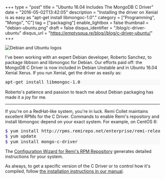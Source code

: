 +++
type = "post"
title = "Ubuntu 16.04 Includes The MongoDB C Driver"
date = "2016-05-02T13:42:05"
description = "Installing the driver on Xenial is as easy as \"apt-get install libmongoc-1.0\"."
category = ["Programming", "Mongo", "C"]
tag = ["packaging"]
enable_lightbox = false
thumbnail = "debian-ubuntu.png"
draft = false
disqus_identifier = "/blog/c-driver-ubuntu"
disqus_url = "https://emptysqua.re/blog//blog/c-driver-ubuntu/"
+++

<p><img alt="Debian and Ubuntu logos" src="debian-ubuntu.png" /></p>
<p>I've been working with an expert Debian developer, Roberto Sanchez, to package libbson and libmongoc for Debian. Our efforts paid off: the MongoDB C Driver is now included in Debian Unstable and in Ubuntu 16.04 Xenial Xerus. If you run Xenial, get the driver as easily as:</p>
<div class="codehilite" style="background: #f8f8f8"><pre style="line-height: 125%">apt-get install libmongoc-1.0
</pre></div>


<p>Roberto's patience and passion to teach me about Debian packaging has made it a joy for me.</p>
<hr />
<p>If you're on a RedHat-like system, you're in luck. Remi Collet maintains excellent RPMs for the C Driver. Commands to enable Remi's repository and install libmongoc depend on your exact system. For example, on CentOS 6:</p>
<div class="codehilite" style="background: #f8f8f8"><pre style="line-height: 125%"><span style="color: #19177C">$ </span>yum install http://rpms.remirepo.net/enterprise/remi-release-6.rpm
<span style="color: #19177C">$ </span>yum update
<span style="color: #19177C">$ </span>yum install mongo-c-driver
</pre></div>


<p>The <a href="http://rpms.remirepo.net/wizard/">Configuration Wizard for Remi's RPM Repository</a> generates detailed instructions for your system.</p>
<p>As always, to get a specific version of the C Driver or to control how it's compiled, follow <a href="https://api.mongodb.org/c/current/installing.html">the installation instructions in our manual</a>.</p>
